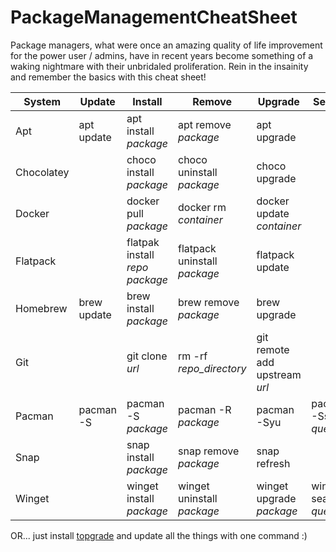 # PackageManagementCheatSheet
Package managers, what were once an amazing quality of life improvement for the power user / admins, have in recent years become something of a waking nightmare with their unbridaled proliferation. Rein in the insainity and remember the basics with this cheat sheet!

| System     	| Update      	| Install                           | Remove                        | Upgrade                     	| Search                        |
|------------	|-------------	|----------------------------------	|------------------------------	|-----------------------------	|-----------------------------	|
| Apt        	| apt update  	| apt install *package*           	| apt remove *package*         	| apt upgrade                 	|                               |
| Chocolatey 	|             	| choco install *package*        	  | choco uninstall *package*    	| choco upgrade               	|                               |
| Docker     	|             	| docker pull *package*             | docker rm *container*        	| docker update *container*     |                               |
| Flatpack   	|             	| flatpak install *repo* *package*  | flatpack uninstall *package* 	| flatpack update             	|                               |
| Homebrew   	| brew update 	| brew install *package*            | brew remove *package*        	| brew upgrade                	|                               |
| Git        	|             	| git clone *url*                   | rm -rf *repo_directory*       | git remote add upstream *url* |                               |
| Pacman     	| pacman -S   	| pacman -S *package*            	  | pacman -R *package*          	| pacman -Syu                 	| pacman -Ss *query*            |
| Snap       	|             	| snap install *package*            | snap remove *package*        	| snap refresh                	|                               |
| Winget      |               | winget install *package*          | winget uninstall *package*    | winget upgrade *package*      | winget search *query*         |

OR... just install [topgrade](https://github.com/topgrade-rs/topgrade) and update all the things with one command :)
